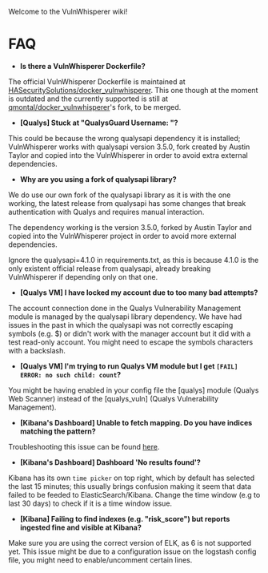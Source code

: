 Welcome to the VulnWhisperer wiki!


# FAQ

* **Is there a VulnWhisperer Dockerfile?**

The official VulnWhisperer Dockerfile is maintained at [HASecuritySolutions/docker_vulnwhisperer](https://github.com/HASecuritySolutions/docker_vulnwhisperer). This one though at the moment is outdated and the currently supported is still at [qmontal/docker_vulnwhisperer](https://github.com/qmontal/docker_vulnwhisperer)'s fork, to be merged.
* **[Qualys] Stuck at "QualysGuard Username: "?**

This could be because the wrong qualysapi dependency it is installed; VulnWhisperer works with qualysapi version 3.5.0, fork created by Austin Taylor and copied into the VulnWhisperer in order to avoid extra external dependencies. 

* **Why are you using a fork of qualysapi library?**

We do use our own fork of the qualysapi library as it is with the one working, the latest release from qualysapi has some changes that break authentication with Qualys and requires manual interaction.

The dependency working is the version 3.5.0, forked by Austin Taylor and copied into the VulnWhisperer project in order to avoid more external dependencies. 

Ignore the qualysapi=4.1.0 in requirements.txt, as this is because 4.1.0 is the only existent official release from qualysapi, already breaking VulnWhisperer if depending only on that one.
* **[Qualys VM] I have locked my account due to too many bad attempts?**

The account connection done in the Qualys Vulnerability Management module is managed by the qualysapi library dependency. We have had issues in the past in which the qualysapi was not correctly escaping symbols (e.g. $) or didn't work with the manager account but it did with a test read-only account. You might need to escape the symbols characters with a backslash.
* **[Qualys VM] I'm trying to run Qualys VM module but I get `[FAIL] ERROR: no such child: count`?**

You might be having enabled in your config file the [qualys] module (Qualys Web Scanner) instead of the [qualys_vuln] (Qualys Vulnerability Management).
* **[Kibana's Dashboard] Unable to fetch mapping. Do you have indices matching the pattern?**

Troubleshooting this issue can be found [here](https://github.com/austin-taylor/VulnWhisperer/issues/83#issuecomment-406283999).
* **[Kibana's Dashboard] Dashboard 'No results found'?**

Kibana has its own `time picker` on top right, which by default has selected the last 15 minutes; this usually brings confusion making it seem that data failed to be feeded to ElasticSearch/Kibana. Change the time window (e.g to last 30 days) to check if it is a time window issue.
* **[Kibana] Failing to find indexes (e.g. "risk_score") but reports ingested fine and visible at Kibana?**

Make sure you are using the correct version of ELK, as 6 is not supported yet. This issue might be due to a configuration issue on the logstash config file, you might need to enable/uncomment certain lines.
